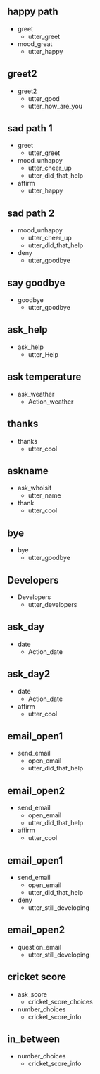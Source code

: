 ## happy path
* greet
  - utter_greet
* mood_great
  - utter_happy

## greet2
* greet2
  - utter_good
  - utter_how_are_you

## sad path 1
* greet
  - utter_greet
* mood_unhappy
  - utter_cheer_up
  - utter_did_that_help
* affirm
  - utter_happy

## sad path 2
* mood_unhappy
  - utter_cheer_up
  - utter_did_that_help
* deny
  - utter_goodbye

## say goodbye
* goodbye
  - utter_goodbye

## ask_help
* ask_help
  - utter_Help

## ask temperature
* ask_weather
  - Action_weather

## thanks
* thanks
  - utter_cool

## askname
* ask_whoisit
  - utter_name
* thank
  - utter_cool

## bye
* bye
  - utter_goodbye

## Developers
* Developers
  - utter_developers

## ask_day
* date
   - Action_date
   
## ask_day2
* date
   - Action_date
* affirm
  - utter_cool

## email_open1
* send_email
  - open_email
  - utter_did_that_help


## email_open2
* send_email
  - open_email
  - utter_did_that_help
* affirm
  - utter_cool


## email_open1
* send_email
  - open_email
  - utter_did_that_help
* deny
  - utter_still_developing

## email_open2
* question_email
  - utter_still_developing   

## cricket score
* ask_score
  - cricket_score_choices
* number_choices
  - cricket_score_info

## in_between
* number_choices
  - cricket_score_info
